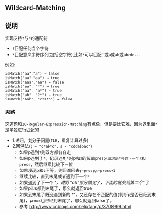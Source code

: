 ## Wildcard-Matching

## 说明
实现支持`?`与`*`的通配符

* `?`匹配任何当个字符
* `*`匹配意义字符序列(包括空字符),比如`*`可以匹配``或`a`或`ab`或`abcde...`

例如:

```
isMatch("aa","a") → false
isMatch("aa","aa") → true
isMatch("aaa","aa") → false
isMatch("aa", "*") → true
isMatch("aa", "a*") → true
isMatch("ab", "?*") → true
isMatch("aab", "c*a*b") → false
```

### 思路
这道题和`10-Regular-Expression-Matching`有点像，但是要比它难，因为这里面`*`是单独进行匹配的

* 1.递归，划分子问题(`TLE`，重复计算过多)
* 2.回溯法(`p = "c*ab*c"，s = "cddabbac"`)
	* 如果p遇到`?`则双方都各自走
	* 如果p遇到了`*`，记录遇到`*`时p和s的位置`presp(此时是*号的下一个)`和`press`，然后继续比较下一位
	* 如果发现p和s不等，则回溯回去`p=presp`,`s=press+1`
	* 继续比较，直到末尾或者遇到下一个`*`
	* 如果遇到了下一个'*'，说明 "ab"部分搞定了，下面的就交给第二个'*'了
	* 如果p和s都到末尾了，那么就返回true
	* 如果到末尾了既没遇到新的'*'，又还存在不匹配的值(判断p是否已经到末尾)，press也已经到末尾了，那么就返回false了。
	* 参考 http://www.cnblogs.com/felixfang/p/3708999.html

